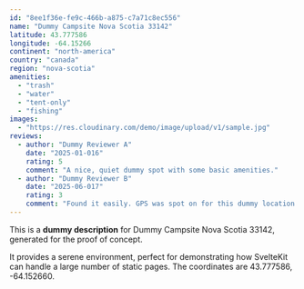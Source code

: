 ```yaml
---
id: "8ee1f36e-fe9c-466b-a875-c7a71c8ec556"
name: "Dummy Campsite Nova Scotia 33142"
latitude: 43.777586
longitude: -64.15266
continent: "north-america"
country: "canada"
region: "nova-scotia"
amenities:
  - "trash"
  - "water"
  - "tent-only"
  - "fishing"
images:
  - "https://res.cloudinary.com/demo/image/upload/v1/sample.jpg"
reviews:
  - author: "Dummy Reviewer A"
    date: "2025-01-016"
    rating: 5
    comment: "A nice, quiet dummy spot with some basic amenities."
  - author: "Dummy Reviewer B"
    date: "2025-06-017"
    rating: 3
    comment: "Found it easily. GPS was spot on for this dummy location."
---
```


This is a **dummy description** for Dummy Campsite Nova Scotia 33142, generated for the proof of concept.

It provides a serene environment, perfect for demonstrating how SvelteKit can handle a large number of static pages. The coordinates are 43.777586, -64.152660.
